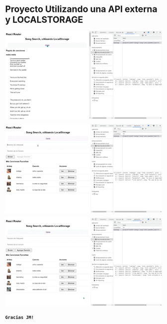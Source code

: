 # Proyecto Utilizando una API externa y LOCALSTORAGE

![imagenText](./src/videos/001rickymartin.gif)

![imagenText](./src/videos/002intox.gif)

![imagenText](./src/videos/003elim.gif)

### `Gracias JM!`

